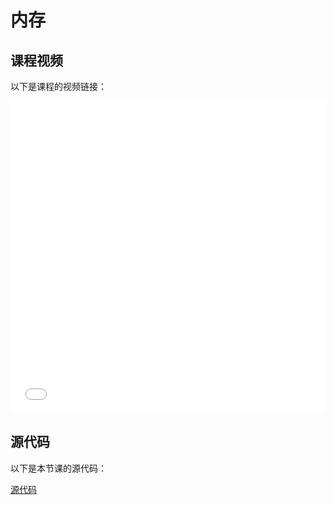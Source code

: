 # 内存

## 课程视频

以下是课程的视频链接：

<iframe src="//player.bilibili.com/player.html?aid=1405762795&bvid=BV1Hr421F7VC&cid=1595622400&p=5&high_quality=1&danmaku=0" scrolling="no" border="0" frameborder="no" framespacing="0" allowfullscreen width="100%" height="500" scrolling="no" frameborder="0" sandbox="allow-top-navigation allow-same-origin allow-forms allow-scripts"> </iframe>

## 源代码

以下是本节课的源代码：

[源代码](/resource/cs50/src4.pdf)
